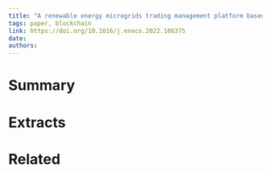 ```yaml
---
title: "A renewable energy microgrids trading management platform based on permissioned blockchain"
tags: paper, blockchain
link: https://doi.org/10.1016/j.eneco.2022.106375
date:
authors:
---
```


# Summary

# Extracts

# Related
